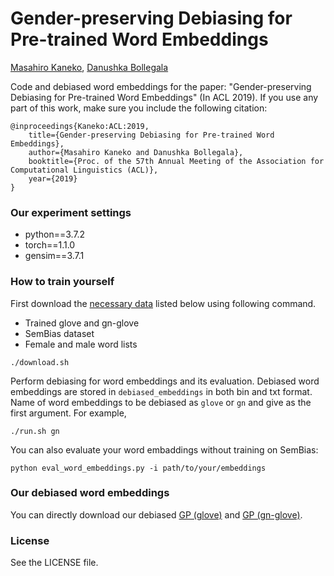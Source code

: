 # Gender-preserving Debiasing for Pre-trained Word Embeddings

[Masahiro Kaneko](https://sites.google.com/view/masahirokaneko/english?authuser=0), [Danushka Bollegala](http://danushka.net/)

Code and debiased word embeddings for the paper: "Gender-preserving Debiasing for Pre-trained Word Embeddings" (In ACL 2019). If you use any part of this work, make sure you include the following citation:

```
@inproceedings{Kaneko:ACL:2019,    
    title={Gender-preserving Debiasing for Pre-trained Word Embeddings},    
    author={Masahiro Kaneko and Danushka Bollegala},    
    booktitle={Proc. of the 57th Annual Meeting of the Association for Computational Linguistics (ACL)},    
    year={2019} 
}
```

### Our experiment settings
- python==3.7.2
- torch==1.1.0
- gensim==3.7.1


### How to train yourself

First download the [necessary data](https://github.com/uclanlp/gn_glove) listed below using following command.
- Trained glove and gn-glove
- SemBias dataset
- Female and male word lists
```
./download.sh
```
Perform debiasing for word embeddings and its evaluation. Debiased word embeddings are stored in `debiased_embeddings` in both bin and txt format. Name of word embeddings to be debiased as `glove` or `gn` and give as the first argument. For example,
```
./run.sh gn
```
You can also evaluate your word embaddings without training on SemBias:
```
python eval_word_embeddings.py -i path/to/your/embeddings
```

### Our debiased word embeddings

You can directly download our debiased [GP (glove)](https://drive.google.com/file/d/12VK2-BpLAg_-VPVl_wcLBZbzd9wcwyqN/view?usp=sharing) and [GP  (gn-glove)](https://drive.google.com/file/d/1Rn--1pxjBhyp5os7zw75VB-YQUHXcfgF/view?usp=sharing).

### License
See the LICENSE file.
